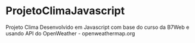 # ProjetoClimaJavascript
Projeto Clima Desenvolvido em Javascript com base do curso da B7Web e usando API do OpenWeather - openweathermap.org
